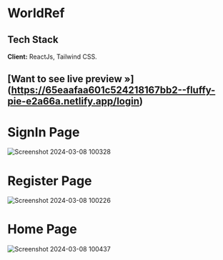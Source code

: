 # WorldRef

## Tech Stack
**Client:** ReactJs, Tailwind CSS.


## [Want to see live preview »] (https://65eaafaa601c524218167bb2--fluffy-pie-e2a66a.netlify.app/login)

# SignIn Page
![Screenshot 2024-03-08 100328](https://github.com/ak8459/worldref/assets/87300147/75e650fb-4683-461d-bc7a-36da8929b548)

# Register Page 
![Screenshot 2024-03-08 100226](https://github.com/ak8459/worldref/assets/87300147/08ef22eb-d079-4bb2-8a72-6b938279d399)

# Home Page
![Screenshot 2024-03-08 100437](https://github.com/ak8459/worldref/assets/87300147/fd5be7e8-ba59-430e-8c70-ae239cad73b0)
